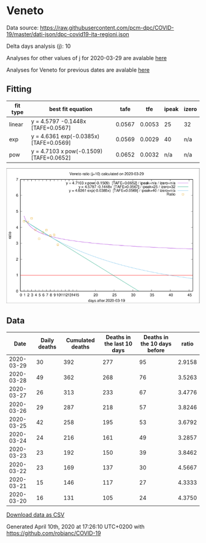 # Veneto

Data source: https://raw.githubusercontent.com/pcm-dpc/COVID-19/master/dati-json/dpc-covid19-ita-regioni.json

Delta days analysis (j): 10

Analyses for other values of j for 2020-03-29 are avalable [here](../README.md)

Analyses for Veneto for previous dates are avalable [here](../../README.md)

## Fitting 
|fit type|best fit equation|tafe|tfe|ipeak|izero|
|-------|-----|--------|------|---|---|
|linear|y = 4.5797 -0.1448x  [TAFE=0.0567]|0.0567|0.0053|25|32|
|exp|y = 4.6361 exp(-0.0385x)  [TAFE=0.0569]|0.0569|0.0029|40|n/a|
|pow|y = 4.7103 x pow(-0.1509)  [TAFE=0.0652]|0.0652|0.0032|n/a|n/a|

![Plot](COVID-19_veneto_j10_2020-03-29.png)

## Data
|Date|Daily deaths|Cumulated deaths|Deaths in the last 10 days|Deaths in the 10 days before|ratio|
|----|----------|-----------|-------|--------------------|-----|
|2020-03-29|30|392|277|95|2.9158|
|2020-03-28|49|362|268|76|3.5263|
|2020-03-27|26|313|233|67|3.4776|
|2020-03-26|29|287|218|57|3.8246|
|2020-03-25|42|258|195|53|3.6792|
|2020-03-24|24|216|161|49|3.2857|
|2020-03-23|23|192|150|39|3.8462|
|2020-03-22|23|169|137|30|4.5667|
|2020-03-21|15|146|117|27|4.3333|
|2020-03-20|16|131|105|24|4.3750|

[Download data as CSV](COVID-19_veneto_j10_2020-03-29.csv)

Generated April 10th, 2020 at 17:26:10 UTC+0200 with https://github.com/robianc/COVID-19
